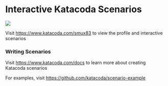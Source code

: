 # Interactive Katacoda Scenarios

[![](http://shields.katacoda.com/katacoda/smux83/count.svg)](https://www.katacoda.com/smux83 "Get your profile on Katacoda.com")

Visit https://www.katacoda.com/smux83 to view the profile and interactive scenarios

### Writing Scenarios
Visit https://www.katacoda.com/docs to learn more about creating Katacoda scenarios

For examples, visit https://github.com/katacoda/scenario-example
